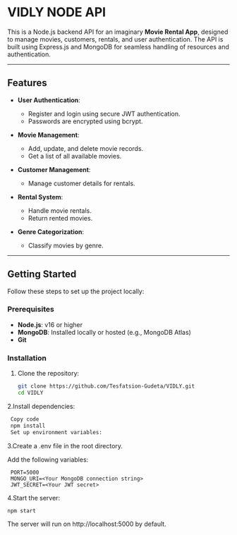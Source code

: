 # VIDLY NODE API

This is a Node.js backend API for an imaginary  **Movie Rental App**, designed to manage movies, customers, rentals, and user authentication. The API is built using Express.js and MongoDB for seamless handling of resources and authentication.

---

## Features

- **User Authentication**: 
  - Register and login using secure JWT authentication.
  - Passwords are encrypted using bcrypt.

- **Movie Management**: 
  - Add, update, and delete movie records.
  - Get a list of all available movies.

- **Customer Management**: 
  - Manage customer details for rentals.

- **Rental System**: 
  - Handle movie rentals.
  - Return rented movies.

- **Genre Categorization**:
  - Classify movies by genre.

---

## Getting Started

Follow these steps to set up the project locally:

### Prerequisites

- **Node.js**: v16 or higher
- **MongoDB**: Installed locally or hosted (e.g., MongoDB Atlas)
- **Git**

### Installation

1. Clone the repository:
   ```bash
   git clone https://github.com/Tesfatsion-Gudeta/VIDLY.git
   cd VIDLY

2.Install dependencies:
 
   ```bash
    Copy code
    npm install
    Set up environment variables:
   ```
3.Create a .env file in the root directory.

Add the following variables:
   ```
    PORT=5000
    MONGO_URI=<Your MongoDB connection string>
    JWT_SECRET=<Your JWT secret>
   ```
4.Start the server:

```bash
npm start

```
The server will run on http://localhost:5000 by default.
